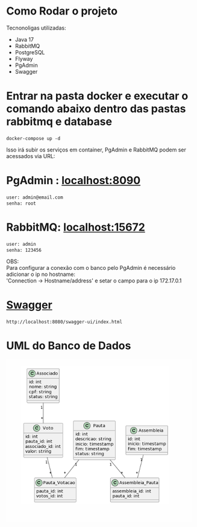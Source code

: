 # Como Rodar o projeto
Tecnonoligas utilizadas:
* Java 17
* RabbitMQ
* PostgreSQL
* Flyway
* PgAdmin
* Swagger
  
# Entrar na pasta docker e executar o comando abaixo dentro das pastas rabbitmq e database
`````
docker-compose up -d
`````
Isso irá subir os serviços em container, PgAdmin e  RabbitMQ podem ser acessados via URL:

# PgAdmin : [localhost:8090](http://localhost:8090)
`````
user: admin@email.com
senha: root
`````
# RabbitMQ:  [localhost:15672](http://localhost:15672)
`````
user: admin
senha: 123456
`````

OBS: <br>
 Para configurar a conexão com o banco pelo PgAdmin é necessário adicionar o ip no hostname: <br> 'Connection -> Hostname/address' e
 setar o campo  para o ip 172.17.0.1

# [Swagger](http://localhost:8080/swagger-ui/index.html)
`````
http://localhost:8080/swagger-ui/index.html
`````
# UML do Banco de Dados
![mapeamentoDB.png](mapeamentoDB.png)